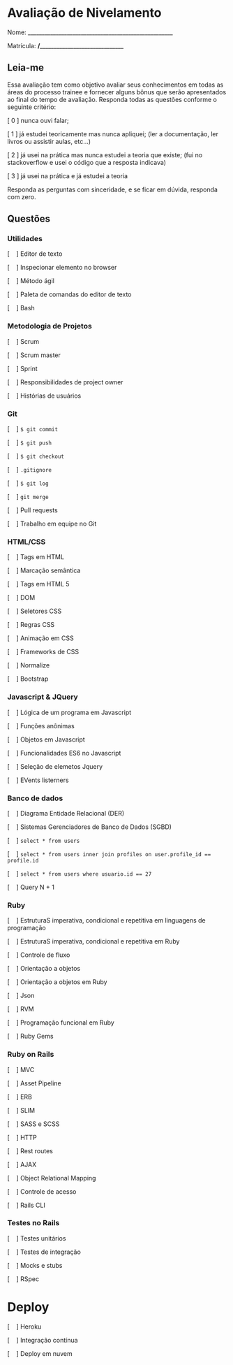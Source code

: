 # Avaliação de Nivelamento

Nome: ____________________________________________________

Matrícula: ________/______________________________________

## Leia-me

Essa avaliação tem como objetivo avaliar seus conhecimentos em todas as áreas
do processo trainee e fornecer alguns bônus que serão apresentados ao final do
tempo de avaliação. Responda todas as questões conforme o seguinte critério:

[ 0 ] nunca ouvi falar;

[ 1 ] já estudei teoricamente mas nunca apliquei; (ler a documentação, ler
livros ou assistir aulas, etc...)

[ 2 ] já usei na prática mas nunca estudei a teoria que existe; (fui no
stackoverflow e usei o código que a resposta indicava)

[ 3 ] já usei na prática e já estudei a teoria

Responda as perguntas com sinceridade, e se ficar em dúvida, responda com zero.

## Questões

### Utilidades

[&nbsp;&nbsp;&nbsp;&nbsp;] Editor de texto

[&nbsp;&nbsp;&nbsp;&nbsp;] Inspecionar elemento no browser

[&nbsp;&nbsp;&nbsp;&nbsp;] Método ágil

[&nbsp;&nbsp;&nbsp;&nbsp;] Paleta de comandas do editor de texto

[&nbsp;&nbsp;&nbsp;&nbsp;] Bash

### Metodologia de Projetos

[&nbsp;&nbsp;&nbsp;&nbsp;] Scrum

[&nbsp;&nbsp;&nbsp;&nbsp;] Scrum master

[&nbsp;&nbsp;&nbsp;&nbsp;] Sprint

[&nbsp;&nbsp;&nbsp;&nbsp;] Responsibilidades de project owner

[&nbsp;&nbsp;&nbsp;&nbsp;] Histórias de usuários

### Git

[&nbsp;&nbsp;&nbsp;&nbsp;] `$ git commit`

[&nbsp;&nbsp;&nbsp;&nbsp;] `$ git push`

[&nbsp;&nbsp;&nbsp;&nbsp;] `$ git checkout`

[&nbsp;&nbsp;&nbsp;&nbsp;] `.gitignore`

[&nbsp;&nbsp;&nbsp;&nbsp;] `$ git log`

[&nbsp;&nbsp;&nbsp;&nbsp;] `git merge`

[&nbsp;&nbsp;&nbsp;&nbsp;] Pull requests

[&nbsp;&nbsp;&nbsp;&nbsp;] Trabalho em equipe no Git

### HTML/CSS

[&nbsp;&nbsp;&nbsp;&nbsp;] Tags em HTML

[&nbsp;&nbsp;&nbsp;&nbsp;] Marcação semântica

[&nbsp;&nbsp;&nbsp;&nbsp;] Tags em HTML 5

[&nbsp;&nbsp;&nbsp;&nbsp;] DOM

[&nbsp;&nbsp;&nbsp;&nbsp;] Seletores CSS

[&nbsp;&nbsp;&nbsp;&nbsp;] Regras CSS

[&nbsp;&nbsp;&nbsp;&nbsp;] Animação em CSS

[&nbsp;&nbsp;&nbsp;&nbsp;] Frameworks de CSS

[&nbsp;&nbsp;&nbsp;&nbsp;] Normalize

[&nbsp;&nbsp;&nbsp;&nbsp;] Bootstrap

### Javascript & JQuery

[&nbsp;&nbsp;&nbsp;&nbsp;] Lógica de um programa em Javascript

[&nbsp;&nbsp;&nbsp;&nbsp;] Funções anônimas

[&nbsp;&nbsp;&nbsp;&nbsp;] Objetos em Javascript

[&nbsp;&nbsp;&nbsp;&nbsp;] Funcionalidades ES6 no Javascript

[&nbsp;&nbsp;&nbsp;&nbsp;] Seleção de elemetos Jquery

[&nbsp;&nbsp;&nbsp;&nbsp;] EVents listerners

### Banco de dados

[&nbsp;&nbsp;&nbsp;&nbsp;] Diagrama Entidade Relacional (DER)

[&nbsp;&nbsp;&nbsp;&nbsp;] Sistemas Gerenciadores de Banco de Dados (SGBD)

[&nbsp;&nbsp;&nbsp;&nbsp;] `select * from users`

[&nbsp;&nbsp;&nbsp;&nbsp;] `select * from users inner join profiles on
user.profile_id == profile.id`

[&nbsp;&nbsp;&nbsp;&nbsp;] `select * from users where usuario.id == 27`

[&nbsp;&nbsp;&nbsp;&nbsp;] Query N + 1

### Ruby

[&nbsp;&nbsp;&nbsp;&nbsp;] EstruturaS imperativa, condicional e repetitiva em
linguagens de programação

[&nbsp;&nbsp;&nbsp;&nbsp;] EstruturaS imperativa, condicional e repetitiva em
Ruby

[&nbsp;&nbsp;&nbsp;&nbsp;] Controle de fluxo

[&nbsp;&nbsp;&nbsp;&nbsp;] Orientação a objetos

[&nbsp;&nbsp;&nbsp;&nbsp;] Orientação a objetos em Ruby

[&nbsp;&nbsp;&nbsp;&nbsp;] Json

[&nbsp;&nbsp;&nbsp;&nbsp;] RVM

[&nbsp;&nbsp;&nbsp;&nbsp;] Programação funcional em Ruby

[&nbsp;&nbsp;&nbsp;&nbsp;] Ruby Gems

### Ruby on Rails

[&nbsp;&nbsp;&nbsp;&nbsp;] MVC

[&nbsp;&nbsp;&nbsp;&nbsp;] Asset Pipeline

[&nbsp;&nbsp;&nbsp;&nbsp;] ERB

[&nbsp;&nbsp;&nbsp;&nbsp;] SLIM

[&nbsp;&nbsp;&nbsp;&nbsp;] SASS e SCSS

[&nbsp;&nbsp;&nbsp;&nbsp;] HTTP

[&nbsp;&nbsp;&nbsp;&nbsp;] Rest routes

[&nbsp;&nbsp;&nbsp;&nbsp;] AJAX

[&nbsp;&nbsp;&nbsp;&nbsp;] Object Relational Mapping

[&nbsp;&nbsp;&nbsp;&nbsp;] Controle de acesso

[&nbsp;&nbsp;&nbsp;&nbsp;] Rails CLI

### Testes no Rails

[&nbsp;&nbsp;&nbsp;&nbsp;] Testes unitários

[&nbsp;&nbsp;&nbsp;&nbsp;] Testes de integração

[&nbsp;&nbsp;&nbsp;&nbsp;] Mocks e stubs

[&nbsp;&nbsp;&nbsp;&nbsp;] RSpec


# Deploy

[&nbsp;&nbsp;&nbsp;&nbsp;] Heroku

[&nbsp;&nbsp;&nbsp;&nbsp;] Integração contínua

[&nbsp;&nbsp;&nbsp;&nbsp;] Deploy em nuvem
